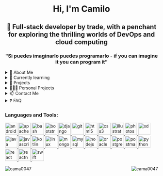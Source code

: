 <h1 align="center">Hi, I'm Camilo </h1>
<h2 align="center ">🌟 Full-stack developer by trade, with a penchant for exploring the thrilling worlds of DevOps and cloud computing </h2>
<h3 color="grey" align="center"> "Si puedes imaginarlo puedes programarlo - if you can imagine it you can program it"</h3>

<details>

<summary> 🚀 About Me</summary>


😄 Pronouns: Him/He
⚡️ Fun fact: I can't live without coffee

### Programming languages that I used

| Rank | Languages |
|-----:|-----------|
|     1| JavaScript|
|   1.1| TypeScript|
|     2| Python    |
|     3| SQL       |

</details>



<details>
  <summary>🌱 Currently learning</summary>

  | Item              | Description               |
  |------------------:|---------------------------|
  |Amazon Web Services| Infrestructure as Code IaC|
  |                   | Lambdas                   |
  |                   | EC2                       |
  |                   | S3                        |
  | Docker            | Docker                    |

</details>

<details>
  <summary>📌 Projects</summary>

# Current project
## Rental Management Solution
The rental management platform has been used by multiple equipment rental companies to manage equipment, leases, customers, orders, payments, and hardware keys that can be used to unlock, start and stop heavy duty equipment in the fields with or without Internet connections. The solution supports a super admin dashboard, an admin dashboard (for equipment owner company), and iOS/Android mobile apps for final users. The mobile app users can use their apps to unlock, start, and stop the equipment in the fields with a valid key from the backend from an ongoing lease of the corresponding equipment. Sophisticated RBAC (role-based-access-control) was designed and included in the system to support different types of roles for different equipment owners. A custom theme is supported for different equipment owner on the dashboard and mobile apps. The backend is based on Node.JS in TypeScript, and the frontend is based on React.JS in TypeScript. Mobile apps are developed using Swift & Kotlin. 
Team size: 5-10
### People on it 
- [@cama0047](https://www.github.com/cama0047)
- [@bu3alwa](https://www.github.com/bu3alwa)
## Tech Stack

**Client:** React, React-Aria, PrimeReact, TailwindCSS

**Server:** Node, Express

# Past proyects
## OntarioOneCall Application for excavators and Admins

The project encompassed the creation of two applications tailored for Excavators and Administrators, aiming to optimize the excavation permit request and notification process through the utilization of Ontario OneCall services. The project was developed using TypeScript and JavaScript. Both applications were designed with a focus on robustness and scalability. The implementation of RESTful APIs facilitated seamless communication between frontend and backend systems, enabling efficient data exchange and interaction. Also, a significant contribution was the development of Application-to-Person (A2P) notifications. Leveraging the Simple Notification Service (SNS), the system was configured to send notifications to relevant individuals, such as excavators or administrators, regarding permit status updates, approvals, or any other pertinent information.
### People on it 
- [@cama0047](https://www.github.com/cama0047)

## Real State CRM
The project entailed the creation of multiple developments centered around the administration and sale of real estate. Developed in Typescript, these initiatives primarily aimed at integrating various services offered by the client into a CRM system. This CRM facilitated management of available lots, tracking prospective clients, generation of reminders or alerts, and creation of reports and statistical analyses.
### People on it 
- [@cama0047](https://www.github.com/cama0047)
- [@garn0080](https://www.github.com/garn0080)

 
</details>

<details>
  <summary>👨🏻‍💻 Personal Projects</summary>

  ## Scrap Art Music App
  Project developed for an artistic company, tasked with transforming recycled objects into musical instruments. The project embraced an architecture centered around serverless functions using Lambdas. Efficient infrastructure management was achieved using AWS cloud services, leveraging resources such as Amazon EC2 for specific Infrastructure as a Service (IaaS) cases and S3 for cloud storage. Additionally, TypeScript was applied to ensure the robustness of development, Tailwind CSS was utilized as a framework for rapid development, and the database was efficiently managed to support data integrity in the project along with Python web scrapping.
  
  ### People on it 
  - [@cama0047](https://www.github.com/cama0047)
  - [@garn0080](https://www.github.com/garn0080)

  ## Tech Stack

**Client:** React, Bootstrap

**Server:** AWS (Lambda, EC2, S3), Node, Python, Docker.

**Cloud:** AWS
</details>

<details>
  <summary> 📫 Contact Me</summary>
  
  - 📄 Know about my experiences [https://www.linkedin.com/in/camilocv/](https://www.linkedin.com/in/camilocv/)
  - Feel free to reach me if you need help, **contact.camiloc@gmail.com**
</details>


<details>
  <summary>❓ FAQ</summary>

  #### Where can I contact you?
  
  Feel free to reach me if you need help, **contact.camiloc@gmail.com**
  
  #### Witch is your favorite programming languaje?
  
  Hard to say ... JavaScript or Python

</details>






<h3 align="left">Languages and Tools:</h3>
<p align="left"> <a href="https://developer.android.com" target="_blank"> <img src="https://devicons.github.io/devicon/devicon.git/icons/android/android-original-wordmark.svg" alt="android" width="40" height="40"/> </a> <a href="https://cordova.apache.org/" target="_blank"> <img src="https://www.vectorlogo.zone/logos/apache_cordova/apache_cordova-icon.svg" alt="apachecordova" width="40" height="40"/> </a> <a href="https://www.gnu.org/software/bash/" target="_blank"> <img src="https://www.vectorlogo.zone/logos/gnu_bash/gnu_bash-icon.svg" alt="bash" width="40" height="40"/> </a> <a href="https://getbootstrap.com" target="_blank"> <img src="https://devicons.github.io/devicon/devicon.git/icons/bootstrap/bootstrap-plain.svg" alt="bootstrap" width="40" height="40"/> </a>  <a href="https://www.djangoproject.com/" target="_blank"> <img src="https://devicons.github.io/devicon/devicon.git/icons/django/django-original.svg" alt="django" width="40" height="40"/> </a> <a href="https://git-scm.com/" target="_blank"> <img src="https://www.vectorlogo.zone/logos/git-scm/git-scm-icon.svg" alt="git" width="40" height="40"/> </a> <a href="https://www.w3.org/html/" target="_blank"> <img src="https://devicons.github.io/devicon/devicon.git/icons/html5/html5-original-wordmark.svg" alt="html5" width="40" height="40"/> </a> <a href="https://www.w3schools.com/css/" target="_blank"> <img src="https://devicons.github.io/devicon/devicon.git/icons/css3/css3-original-wordmark.svg" alt="css3" width="40" height="40"/> </a> <a href="https://www.adobe.com/in/products/illustrator.html" target="_blank"> <img src="https://www.vectorlogo.zone/logos/adobe_illustrator/adobe_illustrator-icon.svg" alt="illustrator" width="40" height="40"/> </a> <a href="https://www.photoshop.com/en" target="_blank"> <img src="https://devicons.github.io/devicon/devicon.git/icons/photoshop/photoshop-plain.svg" alt="photoshop" width="40" height="40"/> </a> <a href="https://www.adobe.com/products/xd.html" target="_blank"> <img src="https://cdn.worldvectorlogo.com/logos/adobe-xd.svg" alt="xd" width="40" height="40"/> </a> <a href="https://www.java.com" target="_blank"> <img src="https://devicons.github.io/devicon/devicon.git/icons/java/java-original-wordmark.svg" alt="java" width="40" height="40"/> </a> <a href="https://developer.mozilla.org/en-US/docs/Web/JavaScript" target="_blank"> <img src="https://devicons.github.io/devicon/devicon.git/icons/javascript/javascript-original.svg" alt="javascript" width="40" height="40"/> </a> <a href="https://kotlinlang.org" target="_blank"> <img src="https://www.vectorlogo.zone/logos/kotlinlang/kotlinlang-icon.svg" alt="kotlin" width="40" height="40"/> </a> <a href="https://www.linux.org/" target="_blank"> <img src="https://devicons.github.io/devicon/devicon.git/icons/linux/linux-original.svg" alt="linux" width="40" height="40"/> </a> <a href="https://www.mongodb.com/" target="_blank"> <img src="https://devicons.github.io/devicon/devicon.git/icons/mongodb/mongodb-original-wordmark.svg" alt="mongodb" width="40" height="40"/> </a> <a href="https://www.mysql.com/" target="_blank"> <img src="https://devicons.github.io/devicon/devicon.git/icons/mysql/mysql-original-wordmark.svg" alt="mysql" width="40" height="40"/> </a> <a href="https://nodejs.org" target="_blank"> <img src="https://devicons.github.io/devicon/devicon.git/icons/nodejs/nodejs-original-wordmark.svg" alt="nodejs" width="40" height="40"/> </a> <a href="https://www.oracle.com/" target="_blank"> <img src="https://devicons.github.io/devicon/devicon.git/icons/oracle/oracle-original.svg" alt="oracle" width="40" height="40"/> </a>  <a href="https://www.postgresql.org" target="_blank"> <img src="https://devicons.github.io/devicon/devicon.git/icons/postgresql/postgresql-original-wordmark.svg" alt="postgresql" width="40" height="40"/> </a> <a href="https://postman.com" target="_blank"> <img src="https://www.vectorlogo.zone/logos/getpostman/getpostman-icon.svg" alt="postman" width="40" height="40"/> </a> <a href="https://www.python.org" target="_blank"> <img src="https://devicons.github.io/devicon/devicon.git/icons/python/python-original.svg" alt="python" width="40" height="40"/> </a> <a href="https://reactjs.org/" target="_blank"> <img src="https://devicons.github.io/devicon/devicon.git/icons/react/react-original-wordmark.svg" alt="react" width="40" height="40"/> </a> <a href="https://reactnative.dev/" target="_blank"> <img src="https://reactnative.dev/img/header_logo.svg" alt="reactnative" width="40" height="40"/> </a> <a href="https://developer.apple.com/swift/" target="_blank"> <img src="https://devicons.github.io/devicon/devicon.git/icons/swift/swift-original-wordmark.svg" alt="swift" width="40" height="40"/> </a>  </p>

<div>
<p><img align="left" src="https://github-readme-stats.vercel.app/api/top-langs?username=cama0047&show_icons=true&locale=en&layout=compact" alt="cama0047" /></p>

<p>&nbsp;<img align="right" src="https://github-readme-stats.vercel.app/api?username=cama0047&show_icons=true&locale=en" alt="cama0047" /></p>
</div>
